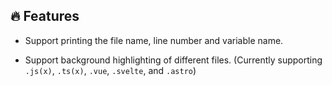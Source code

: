 ## 🔥 Features

- Support printing the file name, line number and variable name.

- Support background highlighting of different files. (Currently supporting `.js(x)`, `.ts(x)`, `.vue`, `.svelte`, and `.astro`)
 